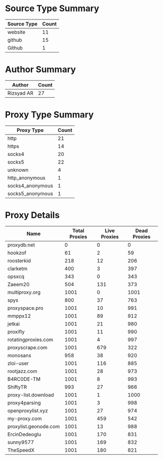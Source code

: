 # Source Type Summary

| Source Type | Count |
|-------------|-------|
| website | 11 |
| github | 15 |
| Github | 1 |


# Author Summary

| Author | Count |
|--------|-------|
| Rizsyad AR | 27 |


# Proxy Type Summary

| Proxy Type | Count |
|------------|-------|
| http | 21 |
| https | 14 |
| socks4 | 20 |
| socks5 | 22 |
| unknown | 4 |
| http_anonymous | 1 |
| socks4_anonymous | 1 |
| socks5_anonymous | 1 |


# Proxy Details

| Name | Total Proxies | Live Proxies | Dead Proxies |
|------|---------------|--------------|---------------|
| proxydb.net | 0 | 0 | 0 |
| hookzof | 61 | 2 | 59 |
| roosterkid | 218 | 12 | 206 |
| clarketm | 400 | 3 | 397 |
| opsxcq | 343 | 0 | 343 |
| Zaeem20 | 504 | 131 | 373 |
| multiproxy.org | 1001 | 0 | 1001 |
| spys | 800 | 37 | 763 |
| proxyspace.pro | 1001 | 10 | 991 |
| mmppx12 | 1001 | 89 | 912 |
| jetkai | 1001 | 21 | 980 |
| proxifly | 1001 | 11 | 990 |
| rotatingproxies.com | 1001 | 4 | 997 |
| proxyscrape.com | 1001 | 679 | 322 |
| monosans | 958 | 38 | 920 |
| zloi-user | 1001 | 116 | 885 |
| rootjazz.com | 1001 | 28 | 973 |
| B4RC0DE-TM | 1001 | 8 | 993 |
| ShiftyTR | 993 | 27 | 966 |
| proxy-list.download | 1001 | 1 | 1000 |
| proxy4parsing | 1001 | 3 | 998 |
| openproxylist.xyz | 1001 | 27 | 974 |
| my-proxy.com | 1001 | 459 | 542 |
| proxylist.geonode.com | 1001 | 13 | 988 |
| ErcinDedeoglu | 1001 | 170 | 831 |
| sunny9577 | 1001 | 169 | 832 |
| TheSpeedX | 1001 | 180 | 821 |
